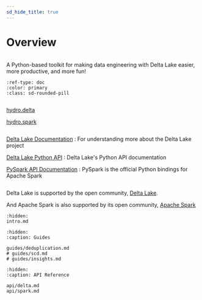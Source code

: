 ```yaml
---
sd_hide_title: true
---
```


# Overview

```{rubric} hydro - Delta Lake tooling
```

A Python-based toolkit for making data engineering with Delta Lake easier, more productive, and more fun!

```{button-ref} intro
:ref-type: doc
:color: primary
:class: sd-rounded-pill
```


```{rubric} API reference
```
[hydro.delta](api/delta.md)

[hydro.spark](api/spark.md)


```{rubric} Additional resources
```
[Delta Lake Documentation](https://docs.delta.io/latest/index.html)
: For understanding more about the Delta Lake project

[Delta Lake Python API](https://docs.delta.io/latest/api/python/index.html)
: Delta Lake's Python API documentation


[PySpark API Documentation](https://spark.apache.org/docs/latest/api/python/reference/index.html)
: PySpark is the official Python bindings for Apache Spark

```{rubric} Acknowledgements
```

Delta Lake is supported by the open community, [Delta Lake](https://delta.io/community/).

And Apache Spark is also supported by its open community, [Apache Spark](https://spark.apache.org/community.html) 

```{toctree}
:hidden:
intro.md
```

```{toctree}
:hidden:
:caption: Guides

guides/deduplication.md
# guides/scd.md
# guides/insights.md
```

```{toctree}
:hidden:
:caption: API Reference

api/delta.md
api/spark.md
```

[pypi-link]: https://pypi.org/project/delta-hydro/
